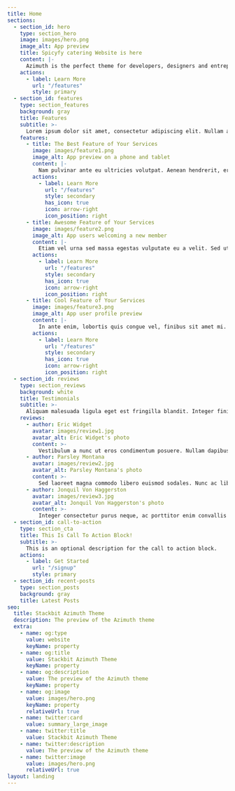 ```yaml
---
title: Home
sections:
  - section_id: hero
    type: section_hero
    image: images/hero.png
    image_alt: App preview
    title: Spicyfy catering Website is here
    content: |-
      Azimuth is the perfect theme for developers, designers and entrepreneurs who need a sleek, modern SaaS site.
    actions:
      - label: Learn More
        url: "/features"
        style: primary
  - section_id: features
    type: section_features
    background: gray
    title: Features
    subtitle: >-
      Lorem ipsum dolor sit amet, consectetur adipiscing elit. Nullam a metus quis lorem malesuada luctus.
    features:
      - title: The Best Feature of Your Services
        image: images/feature1.png
        image_alt: App preview on a phone and tablet
        content: |-
          Nam pulvinar ante eu ultricies volutpat. Aenean hendrerit, eros sed aliquet luctus, lorem risus volutpat dolor, nec dignissim diam neque consequat ex.
        actions:
          - label: Learn More
            url: "/features"
            style: secondary
            has_icon: true
            icon: arrow-right
            icon_position: right
      - title: Awesome Feature of Your Services
        image: images/feature2.png
        image_alt: App users welcoming a new member
        content: |-
          Etiam vel urna sed massa egestas vulputate eu a velit. Sed ut nisl nec sapien interdum luctus. Cras rhoncus condimentum metus sit amet auctor.
        actions:
          - label: Learn More
            url: "/features"
            style: secondary
            has_icon: true
            icon: arrow-right
            icon_position: right
      - title: Cool Feature of Your Services
        image: images/feature3.png
        image_alt: App user profile preview
        content: |-
          In ante enim, lobortis quis congue vel, finibus sit amet mi. Aenean quis venenatis sem. Proin eget massa id metus eleifend maximus sit amet nec urna.
        actions:
          - label: Learn More
            url: "/features"
            style: secondary
            has_icon: true
            icon: arrow-right
            icon_position: right
  - section_id: reviews
    type: section_reviews
    background: white
    title: Testimonials
    subtitle: >-
      Aliquam malesuada ligula eget est fringilla blandit. Integer finibus semper libero id sodales.
    reviews:
      - author: Eric Widget
        avatar: images/review1.jpg
        avatar_alt: Eric Widget's photo
        content: >-
          Vestibulum a nunc ut eros condimentum posuere. Nullam dapibus quis nunc non interdum. Pellentesque tortor ligula, gravida ac commodo eu.
      - author: Parsley Montana
        avatar: images/review2.jpg
        avatar_alt: Parsley Montana's photo
        content: >-
          Sed laoreet magna commodo libero euismod sodales. Nunc ac libero convallis, interdum ligula vel, pretium diam. Integer commodo sem at dui sollicitudin, vel posuere justo laoreet.
      - author: Jonquil Von Haggerston
        avatar: images/review3.jpg
        avatar_alt: Jonquil Von Haggerston's photo
        content: >-
          Integer consectetur purus neque, ac porttitor enim convallis vitae. Interdum et malesuada fames ac ante ipsum primis in faucibus.
  - section_id: call-to-action
    type: section_cta
    title: This Is Call To Action Block!
    subtitle: >-
      This is an optional description for the call to action block.
    actions:
      - label: Get Started
        url: "/signup"
        style: primary
  - section_id: recent-posts
    type: section_posts
    background: gray
    title: Latest Posts
seo:
  title: Stackbit Azimuth Theme
  description: The preview of the Azimuth theme
  extra:
    - name: og:type
      value: website
      keyName: property
    - name: og:title
      value: Stackbit Azimuth Theme
      keyName: property
    - name: og:description
      value: The preview of the Azimuth theme
      keyName: property
    - name: og:image
      value: images/hero.png
      keyName: property
      relativeUrl: true
    - name: twitter:card
      value: summary_large_image
    - name: twitter:title
      value: Stackbit Azimuth Theme
    - name: twitter:description
      value: The preview of the Azimuth theme
    - name: twitter:image
      value: images/hero.png
      relativeUrl: true
layout: landing
---
```

